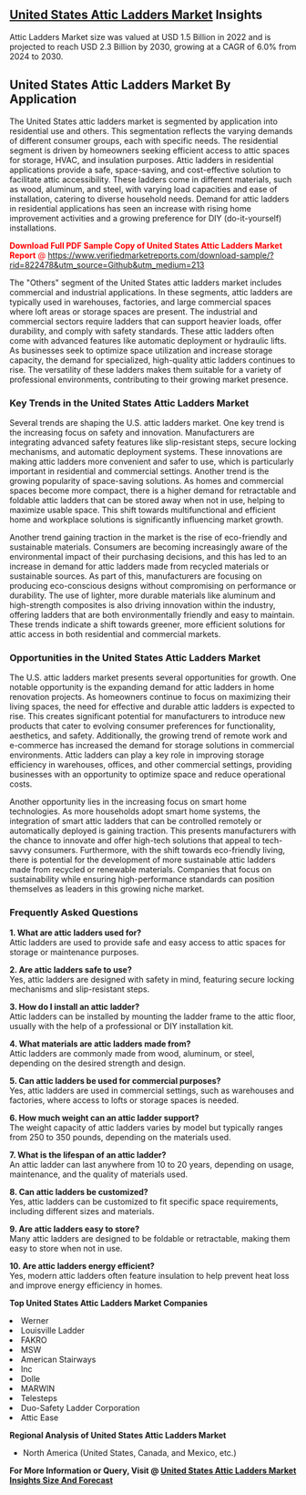 <h2><a href="https://www.verifiedmarketreports.com/download-sample/?rid=822478&amp;utm_source=Github&amp;utm_medium=213" target="_blank">United States Attic Ladders Market</a> Insights</h2><p>Attic Ladders Market size was valued at USD 1.5 Billion in 2022 and is projected to reach USD 2.3 Billion by 2030, growing at a CAGR of 6.0% from 2024 to 2030.</p><p><h2>United States Attic Ladders Market By Application</h2><p>The United States attic ladders market is segmented by application into residential use and others. This segmentation reflects the varying demands of different consumer groups, each with specific needs. The residential segment is driven by homeowners seeking efficient access to attic spaces for storage, HVAC, and insulation purposes. Attic ladders in residential applications provide a safe, space-saving, and cost-effective solution to facilitate attic accessibility. These ladders come in different materials, such as wood, aluminum, and steel, with varying load capacities and ease of installation, catering to diverse household needs. Demand for attic ladders in residential applications has seen an increase with rising home improvement activities and a growing preference for DIY (do-it-yourself) installations.<p><span class=""><span style="color: #ff0000;"><strong>Download Full PDF Sample Copy of United States Attic Ladders Market Report</strong> @ </span><a href="https://www.verifiedmarketreports.com/download-sample/?rid=822478&amp;utm_source=Github&amp;utm_medium=213" target="_blank">https://www.verifiedmarketreports.com/download-sample/?rid=822478&amp;utm_source=Github&amp;utm_medium=213</a></span></p></p><p>The "Others" segment of the United States attic ladders market includes commercial and industrial applications. In these segments, attic ladders are typically used in warehouses, factories, and large commercial spaces where loft areas or storage spaces are present. The industrial and commercial sectors require ladders that can support heavier loads, offer durability, and comply with safety standards. These attic ladders often come with advanced features like automatic deployment or hydraulic lifts. As businesses seek to optimize space utilization and increase storage capacity, the demand for specialized, high-quality attic ladders continues to rise. The versatility of these ladders makes them suitable for a variety of professional environments, contributing to their growing market presence.<h3>Key Trends in the United States Attic Ladders Market</h3><p>Several trends are shaping the U.S. attic ladders market. One key trend is the increasing focus on safety and innovation. Manufacturers are integrating advanced safety features like slip-resistant steps, secure locking mechanisms, and automatic deployment systems. These innovations are making attic ladders more convenient and safer to use, which is particularly important in residential and commercial settings. Another trend is the growing popularity of space-saving solutions. As homes and commercial spaces become more compact, there is a higher demand for retractable and foldable attic ladders that can be stored away when not in use, helping to maximize usable space. This shift towards multifunctional and efficient home and workplace solutions is significantly influencing market growth.<p>Another trend gaining traction in the market is the rise of eco-friendly and sustainable materials. Consumers are becoming increasingly aware of the environmental impact of their purchasing decisions, and this has led to an increase in demand for attic ladders made from recycled materials or sustainable sources. As part of this, manufacturers are focusing on producing eco-conscious designs without compromising on performance or durability. The use of lighter, more durable materials like aluminum and high-strength composites is also driving innovation within the industry, offering ladders that are both environmentally friendly and easy to maintain. These trends indicate a shift towards greener, more efficient solutions for attic access in both residential and commercial markets.</p><h3>Opportunities in the United States Attic Ladders Market</h3><p>The U.S. attic ladders market presents several opportunities for growth. One notable opportunity is the expanding demand for attic ladders in home renovation projects. As homeowners continue to focus on maximizing their living spaces, the need for effective and durable attic ladders is expected to rise. This creates significant potential for manufacturers to introduce new products that cater to evolving consumer preferences for functionality, aesthetics, and safety. Additionally, the growing trend of remote work and e-commerce has increased the demand for storage solutions in commercial environments. Attic ladders can play a key role in improving storage efficiency in warehouses, offices, and other commercial settings, providing businesses with an opportunity to optimize space and reduce operational costs.<p>Another opportunity lies in the increasing focus on smart home technologies. As more households adopt smart home systems, the integration of smart attic ladders that can be controlled remotely or automatically deployed is gaining traction. This presents manufacturers with the chance to innovate and offer high-tech solutions that appeal to tech-savvy consumers. Furthermore, with the shift towards eco-friendly living, there is potential for the development of more sustainable attic ladders made from recycled or renewable materials. Companies that focus on sustainability while ensuring high-performance standards can position themselves as leaders in this growing niche market.</p><h3>Frequently Asked Questions</h3><p><strong>1. What are attic ladders used for?</strong><br>Attic ladders are used to provide safe and easy access to attic spaces for storage or maintenance purposes.</p><p><strong>2. Are attic ladders safe to use?</strong><br>Yes, attic ladders are designed with safety in mind, featuring secure locking mechanisms and slip-resistant steps.</p><p><strong>3. How do I install an attic ladder?</strong><br>Attic ladders can be installed by mounting the ladder frame to the attic floor, usually with the help of a professional or DIY installation kit.</p><p><strong>4. What materials are attic ladders made from?</strong><br>Attic ladders are commonly made from wood, aluminum, or steel, depending on the desired strength and design.</p><p><strong>5. Can attic ladders be used for commercial purposes?</strong><br>Yes, attic ladders are used in commercial settings, such as warehouses and factories, where access to lofts or storage spaces is needed.</p><p><strong>6. How much weight can an attic ladder support?</strong><br>The weight capacity of attic ladders varies by model but typically ranges from 250 to 350 pounds, depending on the materials used.</p><p><strong>7. What is the lifespan of an attic ladder?</strong><br>An attic ladder can last anywhere from 10 to 20 years, depending on usage, maintenance, and the quality of materials used.</p><p><strong>8. Can attic ladders be customized?</strong><br>Yes, attic ladders can be customized to fit specific space requirements, including different sizes and materials.</p><p><strong>9. Are attic ladders easy to store?</strong><br>Many attic ladders are designed to be foldable or retractable, making them easy to store when not in use.</p><p><strong>10. Are attic ladders energy efficient?</strong><br>Yes, modern attic ladders often feature insulation to help prevent heat loss and improve energy efficiency in homes.</p></p><p><strong>Top United States Attic Ladders Market Companies</strong></p><div data-test-id=""><p><li>Werner</li><li> Louisville Ladder</li><li> FAKRO</li><li> MSW</li><li> American Stairways</li><li> Inc</li><li> Dolle</li><li> MARWIN</li><li> Telesteps</li><li> Duo-Safety Ladder Corporation</li><li> Attic Ease</li></p><div><strong>Regional Analysis of&nbsp;United States Attic Ladders Market</strong></div><ul><li dir="ltr"><p dir="ltr">North America&nbsp;(United States, Canada, and Mexico, etc.)</p></li></ul><p><strong>For More Information or Query, Visit @&nbsp;</strong><strong><a href="https://www.verifiedmarketreports.com/product/attic-ladders-market/?utm_source=Github&amp;utm_medium=213" target="_blank">United States Attic Ladders Market Insights Size And Forecast</a></strong></p></div>
